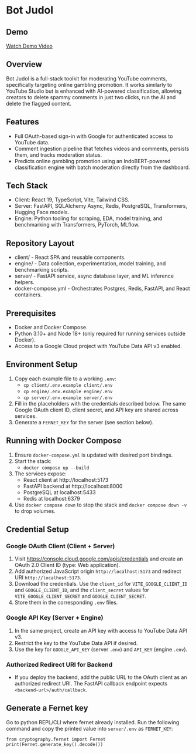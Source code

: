 # Bot Judol
## Demo
[Watch Demo Video](https://www.youtube.com/watch?v=y13QeAKSAXA)

## Overview
Bot Judol is a full-stack toolkit for moderating YouTube comments, specifically targeting online gambling promotion. It works similarly to YouTube Studio but is enhanced with AI-powered classification, allowing creators to delete spammy comments in just two clicks, run the AI and delete the flagged content.

## Features
- Full OAuth-based sign-in with Google for authenticated access to YouTube data.
- Comment ingestion pipeline that fetches videos and comments, persists them, and tracks moderation status.
- Predicts online gambling promotion using an IndoBERT-powered classification engine with batch moderation directly from the dashboard.

## Tech Stack
- Client: React 19, TypeScript, Vite, Tailwind CSS.
- Server: FastAPI, SQLAlchemy Async, Redis, PostgreSQL, Transformers, Hugging Face models.
- Engine: Python tooling for scraping, EDA, model training, and benchmarking with Transformers, PyTorch, MLflow.

## Repository Layout
- client/ - React SPA and reusable components.
- engine/ - Data collection, experimentation, model training, and benchmarking scripts.
- server/ - FastAPI service, async database layer, and ML inference helpers.
- docker-compose.yml - Orchestrates Postgres, Redis, FastAPI, and React containers.

## Prerequisites
- Docker and Docker Compose.
- Python 3.10+ and Node 18+ (only required for running services outside Docker).
- Access to a Google Cloud project with YouTube Data API v3 enabled.

## Environment Setup
1. Copy each example file to a working `.env`:
   - `cp client/.env.example client/.env`
   - `cp engine/.env.example engine/.env`
   - `cp server/.env.example server/.env`
2. Fill in the placeholders with the credentials described below. The same Google OAuth client ID, client secret, and API key are shared across services.
3. Generate a `FERNET_KEY` for the server (see section below).

## Running with Docker Compose
1. Ensure `docker-compose.yml` is updated with desired port bindings.
2. Start the stack:
   - `docker compose up --build`
3. The services expose:
   - React client at http://localhost:5173
   - FastAPI backend at http://localhost:8000
   - PostgreSQL at localhost:5433
   - Redis at localhost:6379
4. Use `docker compose down` to stop the stack and `docker compose down -v` to drop volumes.

## Credential Setup

### Google OAuth Client (Client + Server)
1. Visit https://console.cloud.google.com/apis/credentials and create an OAuth 2.0 Client ID (type: Web application).
2. Add authorized JavaScript origin `http://localhost:5173` and redirect URI `http://localhost:5173`.
3. Download the credentials. Use the `client_id` for `VITE_GOOGLE_CLIENT_ID` and `GOOGLE_CLIENT_ID`, and the `client_secret` values for `VITE_GOOGLE_CLIENT_SECRET` and `GOOGLE_CLIENT_SECRET`.
4. Store them in the corresponding `.env` files.

### Google API Key (Server + Engine)
1. In the same project, create an API key with access to YouTube Data API v3.
2. Restrict the key to the YouTube Data API if desired.
3. Use the key for `GOOGLE_API_KEY` (server `.env`) and `API_KEY` (engine `.env`).

### Authorized Redirect URI for Backend
- If you deploy the backend, add the public URL to the OAuth client as an authorized redirect URI. The FastAPI callback endpoint expects `<backend-url>/auth/callback`.

## Generate a Fernet key
Go to python REPL/CLI where fernet already installed. Run the following command and copy the printed value into `server/.env` as `FERNET_KEY`: 
```
from cryptography.fernet import Fernet
print(Fernet.generate_key().decode())
```
